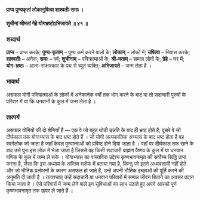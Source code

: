 #### प्राप्य पुण्यकृतां लोकानुषित्वा शाश्वतीः समाः ।
#### शुचीनां श्रीमतां गेहे योगभ्रष्टोऽभिजायते ॥ ४१ ॥

### शब्दार्थ

**प्राप्य** – प्राप्त करके; **पुण्य-कृताम्** – पुण्य कर्म करने वालों के; **लोकान्** – लोकों में; **उषित्वा** – निवास करके; **शाश्वतीः** – अनेक; **समाः** – वर्ष; **शुचीनाम्** – पवित्रात्माओं के; **श्री-मताम्** – सम्पन्न लोगों के; **ग्रेहे** – घर में; **योग-भ्रष्टः** – आत्म-साक्षात्कार के पथ से च्युत व्यक्ति; **अभिजायते** – जन्म लेता है ।

### भावार्थ

असफल योगी पवित्रात्माओं के लोकों में अनेकानेक वर्षों तक भोग करने के बाद या तो सदाचारी पुरुषों के परिवार में या कि धनवानों के कुल में जन्म लेता है ।

### तात्पर्य

असफल योगियों की दो श्रेणियाँ हैं — एक वे जो बहुत थोडी उन्नति के बाद ही भ्रष्ट होते हैं; दूसरे वे जो दीर्घकाल तक योगाभ्यास के बाद भ्रष्ट होते हैं । जो योगी अल्पकालिक अभ्यास के बाद भ्रष्ट होता है वह स्वर्गलोक को जाता है जहाँ केवल पुण्यात्माओं को प्रविष्ट होने दिया जाता है । वहाँ पर दीर्घकाल तक रहने के बाद उसे पुनः इस लोक में भेजा जाता है जिससे वह किसी सदाचारी ब्राह्मण वैष्णव के कुल में या धनवान वणिक के कुल में जन्म ले सके । योगाभ्यास का वास्तविक उद्देश्य कृष्णभावनामृत की सर्वोच्च सिद्धि प्राप्त करना है, जैसा कि इस अध्याय के अन्तिम श्लोक में बताया गया है, किन्तु जो इतने अध्यवसायी नहीं होते और जो भौतिक प्रलोभनों के कारण असफल हो जाते हैं, उन्हें अपनी भौतिक इच्छाओं की पूर्ति करने की अनुमति दी जाती है । तत्पश्चात् उन्हें सदाचारी या धनवान परिवारों में सम्पन्न जीवन बिताने का अवसर प्रदान किया जाता है । ऐसे परिवारों में जन्म लेने वाले इन सुविधाओं का लाभ उठाते हुए अपने आपको पूर्ण कृष्णभावनामृत तक ऊपर ले जाते हैं ।